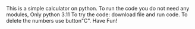 This is a simple calculator on python.
To run the code you do not need any modules, Only python 3.11
To try the code:
download file and run code.
To delete the numbers use button"C".
Have Fun!
